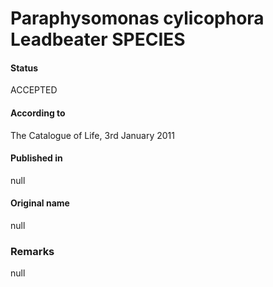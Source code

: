 Paraphysomonas cylicophora Leadbeater SPECIES
=======

#### Status
ACCEPTED

#### According to
The Catalogue of Life, 3rd January 2011

#### Published in
null

#### Original name
null

### Remarks
null